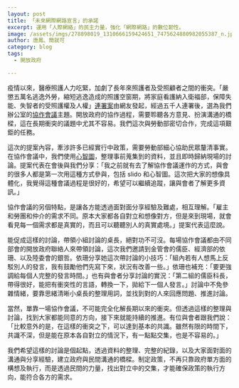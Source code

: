 ```yaml
---
layout: post
title: 「未來網際網路宣言」的承諾
excerpt: 運用「人際網絡」的民主力量，強化「網際網路」的數位韌性。
image: /assets/imgs/278898019_1310666159424651_7475624880982055387_n.jpeg
author: 唐鳳、簡就可
category: blog
tags:
  - 開放政府

---
```


疫情以來，醫療照護人力吃緊，加劇了長年來照護者及受照顧者之間的衝突。「嚴懲五萬名逃逸外勞，縮短逃逸造成的照護空窗期，將家庭看護納入衛福部，保障失能、失智者的受照護權及人權」[連署案](https://join.gov.tw/idea/detail/285f0a1c-eaf3-408c-8d29-7225573921d5)由網友發起，經過五千人連署後，選為我們辦公室的[協作會議](https://cm.pdis.nat.gov.tw/109/)主題。開放政府的協作過程，需要聆聽各方意見、扮演溝通的橋樑，這在長期衝突的議題中尤其不容易。我們這次與勞動部密切合作，完成這項艱鉅的任務。

這次的提案內容，牽涉許多已經實行中政策，需要勞動部細心協助民眾釐清事實。在協作會議中，我們使用[心智圖](https://miro.com/app/board/uXjVOST2L2c=/?share_link_id=505761772493)，整理事前蒐集到的資料，並且即時歸納現場的討論。提案代表在會後與我們分享：「我之前就有去了解協作會議運作的方式，與會的很多人都是第一次用這種方式參與，包括 slido 和心智圖。這次把大家的想像具體化，我覺得這種會議過程是很好的，希望可以繼續追蹤，讓與會者了解更多資訊。」

協作會議的另個特點，是讓各方能透過面對面分享經驗及難處，相互理解。「雇主和勞團和仲介的需求不同。原本大家都各自對立和想像對方，但是來到現場，就會看見每一個需求都是真實的，而且可以聽聽別人的真實處境。」提案代表這麼說。

能促成這樣的討論，帶領小組討論的桌長，絕對功不可沒。每場協作會議都由不同部會的開放政府聯絡人來帶領討論，這次我們邀請到金管會的儒臣、經濟部的依珊、以及陸委會的銀哲。依珊分享她這次帶討論的小技巧：「組內若有人想馬上反駁別人的發言，我有鼓勵他們先寫下來，狀況有改善一些。」依珊也補充：「要更強調給每個人完整的發言時間。」也有與會者分享討論的實況：「第二組的儒臣科長，帶得很好，能把有衝突性的言語，轉換一下，拋給下一個人發言。」討論中不免參雜情緒，要靠思緒清晰小桌長的整理用詞，並找到對的人來回應問題、推進討論。

當然，單靠一場協作會議，不可能完全化解長期以來的衝突。但透過這樣的整理與討論，找到大家都能同意的方向，接下來就能持續的推進。有位與會者跟我們說：「比較意外的是，在這樣的衝突之下，可以達到基本的共識。雖然有限的時間下，共識不深，但是能在原本各自對立的情況下，有一點點交集，也是不容易的。」

我們希望這樣的討論是個起點，透過資料的整理、完整的紀錄，以及大家面對面的溝通與分享經驗，建立政府與民間溝通的橋樑。制定政策，不再只靠政府單方面的構想及執行，而是透過民間的力量，找出對立中的交集，才能確保政策的執行方向，能符合各方的需求。
